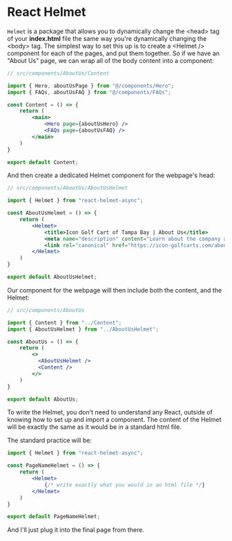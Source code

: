 # React Helmet

`Helmet` is a package that allows you to dynamically change the \<head> tag of your **index.html** file the same way you're dynamically changing the \<body> tag. The simplest way to set this up is to create a \<Helmet /> component for each of the pages, and put them together. So if we have an "About Us" page, we can wrap all of the body content into a component:

```jsx
// src/components/AboutUs/Content

import { Hero, aboutUsPage } from "@/components/Hero";
import { FAQs, aboutUsFAQ } from "@/components/FAQs";

const Content = () => {
    return (
        <main>
            <Hero page={aboutUsHero} />
            <FAQs page={aboutUsFAQ} />
        </main>
    )
}

export default Content;
```

And then create a dedicated Helmet component for the webpage's head:

```jsx
// src/components/AboutUs/AboutUsHelmet

import { Helmet } from "react-helmet-async";

const AboutUsHelmet = () => {
    return (
        <Helmet>
            <title>Icon Golf Cart of Tampa Bay | About Us</title>
            <meta name="description" content="Learn about the company and so on and on etc" />
            <link rel="canonical" href="https://icon-golfcarts.com/about-us" />
        </Helmet>
    )
}

export default AboutUsHelmet;
```

Our component for the webpage will then include both the content, and the Helmet:

```jsx
// src/components/AboutUs

import { Content } from "../Content";
import { AboutUsHelmet } from "../AboutUsHelmet";

const AboutUs = () => {
    return (
        <>
          <AboutUsHelmet />
          <Content />
        </>
    )
}

export default AboutUs;
```

To write the Helmet, you don't need to understand any React, outside of knowing how to set up and import a component. The content of the Helmet will be exactly the same as it would be in a standard html file.

The standard practice will be:

```jsx
import { Helmet } from "react-helmet-async";

const PageNameHelmet = () => {
    return (
        <Helmet>
            {/* write exactly what you would in an html file */}
        </Helmet>
    )
}

export default PageNameHelmet;
```

And I'll just plug it into the final page from there.
